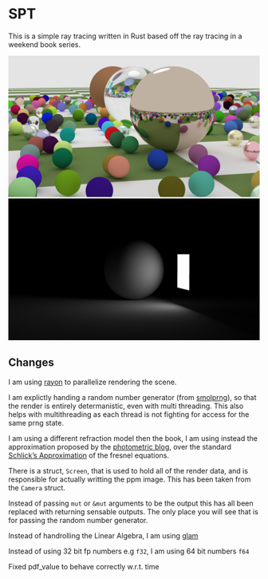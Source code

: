 # SPT

This is a simple ray tracing written in Rust based off the ray tracing in a weekend book series.

![alt text](render.png "a render of balls")
![alt text](simple_light.png "a render of a lightbox")

## Changes

I am using [rayon](https://crates.io/crates/rayon) to parallelize rendering the scene.

I am explictly handing a random number generator (from [smolprng](https://github.com/DKenefake/smolprng)), so that the render is entirely determanistic, even with multi threading. This also helps with multithreading as each thread is not fighting for access for the same prng state.

I am using a different refraction model then the book, I am using instead the approximation proposed by the [photometric blog](https://www.photometric.io/blog/improving-schlicks-approximation/), over the standard [Schlick’s Approximation](https://en.wikipedia.org/wiki/Schlick%27s_approximation) of the fresnel equations.

There is a struct, ``Screen``, that is used to hold all of the render data, and is responsible for actually writting the ppm image. This has been taken from the ``Camera`` struct.

Instead of passing ``mut`` or ``&mut`` arguments to be the output this has all been replaced with returning sensable outputs. The only place you will see that is for passing the random number generator.

Instead of handrolling the Linear Algebra, I am using [glam](https://crates.io/crates/glam)

Instead of using 32 bit fp numbers e.g ``f32``, I am using 64 bit numbers ``f64``

Fixed pdf_value to behave correctly w.r.t. time
